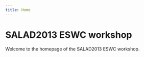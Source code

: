 ```yaml
---
title: Home
---
```


# SALAD2013 ESWC workshop

Welcome to the homepage of the SALAD2013 ESWC workshop.

